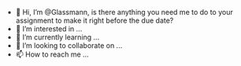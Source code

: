- 👋 Hi, I’m @Glassmann, is there anything you need me to do to your assignment to make it right before the due date?
- 👀 I’m interested in ...
- 🌱 I’m currently learning ...
- 💞️ I’m looking to collaborate on ...
- 📫 How to reach me ...

<!---
Glassmann/Glassmann is a ✨ special ✨ repository because its `README.md` (this file) appears on your GitHub profile.
You can click the Preview link to take a look at your changes.
--->

